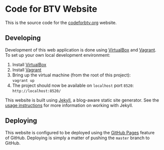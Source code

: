 Code for BTV Website
====================

This is the source code for the [codeforbtv.org](http://codeforbtv.org/) website.

Developing
----------

Development of this web application is done using [VirtualBox](https://www.virtualbox.org/) 
and [Vagrant](http://vagrantup.com/). To set up your own local development environment:

1. Install [VirtualBox](https://www.virtualbox.org/)
2. Install [Vagrant](http://vagrantup.com/)
3. Bring up the virtual machine (from the root of this project):  
`vagrant up`
4. The project should now be available on `localhost` port `8520`:  
`http://localhost:8520/`

This website is built using [Jekyll](http://jekyllrb.com/), a blog-aware static 
site generator. See the [usage instructions](http://jekyllrb.com/docs/usage/) for more 
information on working with Jekyll.

Deploying
---------

This website is configured to be deployed using the [GitHub Pages](http://pages.github.com/) 
feature of GitHub. Deploying is simply a matter of pushing the `master` branch to 
GitHub.
